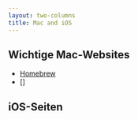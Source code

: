```yaml
---
layout: two-columns
title: Mac and iOS
---
```


## Wichtige Mac-Websites
- [Homebrew](https://brew.sh/)
- []


<!--SPALTE2-->

## iOS-Seiten
